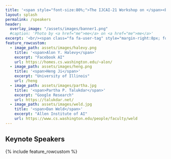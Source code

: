 ```yaml
---
title: '<span style="font-size:80%;">The IJCAI-21 Workshop on </span><br>Applied Semantics Extraction and Analytics  <span style="font-size:70%;">(ASEA)</span>'
layout: splash
permalink: /speakers
header:
  overlay_image: "/assets/images/banner1.png"
  #caption: 'Photo by <a href="me">me</a> on <a href="me">me</a>'
excerpt: '<br/><span class="fa fa-user-tag" style="margin-right:8px; font-size: 90%;"></span>ASEA Speakers<br/>'
feature_rowcustom:
  - image_path: assets/images/halevy.png
    title: '<span>Alon Y. Halevy</span>'
    excerpt: "Facebook AI"
    url: https://homes.cs.washington.edu/~alon/
  - image_path: assets/images/heng.png
    title: '<span>Heng Ji</span>'
    excerpt: "University of Illinois"
    url: /heng
  - image_path: assets/images/partha.jpg
    title: '<span>Partha P. Talukdar</span>'
    excerpt: "Google Research"
    url: https://talukdar.net/
  - image_path: assets/images/weld.jpg
    title: '<span>Dan Weld</span>'
    excerpt: "Allen Institute of AI"
    url: https://www.cs.washington.edu/people/faculty/weld
---
```

<h2>Keynote Speakers</h2>
{% include feature_rowcustom %}


